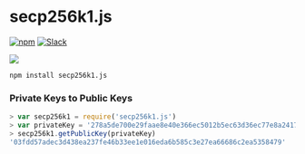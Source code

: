 # secp256k1.js

[![npm](https://img.shields.io/npm/l/secp256k1.js.svg)](https://www.npmjs.com/package/secp256k1.js)
[![Slack](http://slack.blockstack.org/badge.svg)](http://slack.blockstack.org/)

[![](https://nodei.co/npm/secp256k1.js.png?downloads=true)](https://www.npmjs.com/package/secp256k1.js)

```
npm install secp256k1.js
```

### Private Keys to Public Keys

```js
> var secp256k1 = require('secp256k1.js')
> var privateKey = '278a5de700e29faae8e40e366ec5012b5ec63d36ec77e8a2417154cc1d25383f'
> secp256k1.getPublicKey(privateKey)
'03fdd57adec3d438ea237fe46b33ee1e016eda6b585c3e27ea66686c2ea5358479'
```
